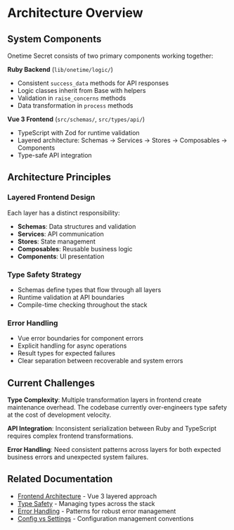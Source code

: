 # Architecture Overview

## System Components

Onetime Secret consists of two primary components working together:

**Ruby Backend** (`lib/onetime/logic/`)
- Consistent `success_data` methods for API responses
- Logic classes inherit from Base with helpers
- Validation in `raise_concerns` methods
- Data transformation in `process` methods

**Vue 3 Frontend** (`src/schemas/`, `src/types/api/`)
- TypeScript with Zod for runtime validation
- Layered architecture: Schemas → Services → Stores → Composables → Components
- Type-safe API integration

## Architecture Principles

### Layered Frontend Design
Each layer has a distinct responsibility:
- **Schemas**: Data structures and validation
- **Services**: API communication
- **Stores**: State management
- **Composables**: Reusable business logic
- **Components**: UI presentation

### Type Safety Strategy
- Schemas define types that flow through all layers
- Runtime validation at API boundaries
- Compile-time checking throughout the stack

### Error Handling
- Vue error boundaries for component errors
- Explicit handling for async operations
- Result types for expected failures
- Clear separation between recoverable and system errors

## Current Challenges

**Type Complexity**: Multiple transformation layers in frontend create maintenance overhead. The codebase currently over-engineers type safety at the cost of development velocity.

**API Integration**: Inconsistent serialization between Ruby and TypeScript requires complex frontend transformations.

**Error Handling**: Need consistent patterns across layers for both expected business errors and unexpected system failures.

## Related Documentation

- [Frontend Architecture](./frontend-architecture.md) - Vue 3 layered approach
- [Type Safety](./type-safety.md) - Managing types across the stack
- [Error Handling](./error-handling.md) - Patterns for robust error management
- [Config vs Settings](./config-vs-settings.md) - Configuration management conventions
